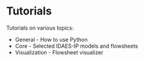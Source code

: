 # Tutorials

Tutorials on various topics:
* General - How to use Python
* Core - Selected IDAES-IP models and flowsheets
* Visualization - Flowsheet visualizer
